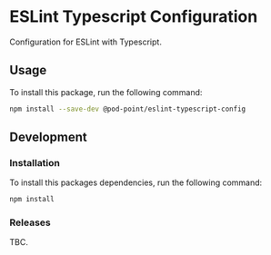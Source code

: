 # ESLint Typescript Configuration

Configuration for ESLint with Typescript.

## Usage

To install this package, run the following command:
```bash
npm install --save-dev @pod-point/eslint-typescript-config
```


## Development

### Installation

To install this packages dependencies, run the following command:
```bash
npm install
```

### Releases

TBC.
